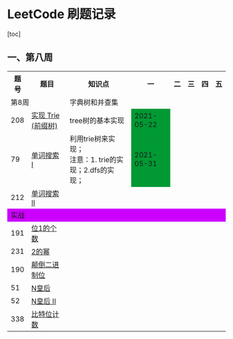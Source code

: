 # LeetCode 刷题记录


[toc]

## 一、第八周

<table>
    <tr>
        <th>题号</th>
        <th>题目</th>
        <th>知识点</th>
        <th>一</th>
        <th>二</th>
        <th>三</th>
        <th>四</th>
        <th>五</th>
    </tr>
    <tr>
        <td colspan="2">第8周</td>
        <td colspan="6">字典树和并查集</td>
    </tr>
    <tr>
        <td>208</td>
        <td><a href="https://leetcode-cn.com/problems/implement-trie-prefix-tree/">实现 Trie (前缀树)</a></td>
        <td>tree树的基本实现</td>
        <td style="background-color: #009933;">2021-05-22</td>
        <td></td>
        <td></td>
        <td></td>
        <td></td>
    </tr>
    <tr>
        <td>79</td>
        <td><a href="https://leetcode-cn.com/problems/word-search/">单词搜索 I</a></td>
        <td>利用trie树来实现；<br/> 注意：1. trie的实现；2.dfs的实现；</td>
        <td style="background-color: #009933;">2021-05-31</td>
        <td></td>
        <td></td>
        <td></td>
        <td></td>
    </tr>
    <tr>
        <td>212</td>
        <td><a href="https://leetcode-cn.com/problems/word-search-ii/">单词搜索 II</a></td>
        <td></td>
        <td></td>
        <td></td>
        <td></td>
        <td></td>
        <td></td>
    </tr>
    <tr>
        <td colspan="8" style="background-color: #cc00ff;">实战</td>
    </tr>
    <tr>
        <td>191</td>
        <td><a href="https://leetcode-cn.com/problems/number-of-1-bits/">位1的个数</a></td>
        <td></td>
        <td></td>
        <td></td>
        <td></td>
        <td></td>
        <td></td>
    </tr>
    <tr>
        <td>231</td>
        <td><a href="https://leetcode-cn.com/problems/power-of-two/">2的幂</a></td>
        <td></td>
        <td></td>
        <td></td>
        <td></td>
        <td></td>
        <td></td>
    </tr>
    <tr>
        <td>190</td>
        <td><a href="https://leetcode-cn.com/problems/reverse-bits/">颠倒二进制位</a></td>
        <td></td>
        <td></td>
        <td></td>
        <td></td>
        <td></td>
        <td></td>
    </tr>
    <tr>
        <td>51</td>
        <td><a href="https://leetcode-cn.com/problems/n-queens/description/">N皇后</a></td>
        <td></td>
        <td></td>
        <td></td>
        <td></td>
        <td></td>
        <td></td>
    </tr>
    <tr>
        <td>52</td>
        <td><a href="https://leetcode-cn.com/problems/n-queens-ii/description/">N皇后 II</a></td>
        <td></td>
        <td></td>
        <td></td>
        <td></td>
        <td></td>
        <td></td>
    </tr>
    <tr>
        <td>338</td>
        <td><a href="https://leetcode-cn.com/problems/counting-bits/description/">比特位计数</a></td>
        <td></td>
        <td></td>
        <td></td>
        <td></td>
        <td></td>
        <td></td>
    </tr>
</table>
